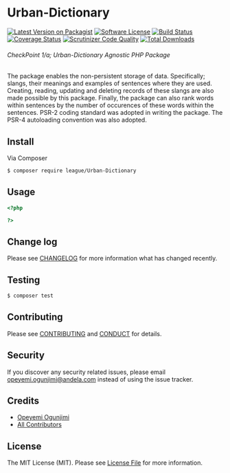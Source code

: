 # Urban-Dictionary

[![Latest Version on Packagist](https://img.shields.io/badge/packagist-v1.0.0-orange.svg)](https://packagist.org/packages/codesoft/urban-dictionary)
[![Software License][ico-license]](LICENSE.md)
[![Build Status](https://travis-ci.org/andela-oogunjimi/Urban-Dictionary.svg?branch=master)](https://travis-ci.org/andela-oogunjimi/Urban-Dictionary)
[![Coverage Status][ico-scrutinizer]][link-scrutinizer]
[![Scrutinizer Code Quality](https://scrutinizer-ci.com/g/andela-oogunjimi/Urban-Dictionary/badges/quality-score.png?b=master)](https://scrutinizer-ci.com/g/andela-oogunjimi/Urban-Dictionary/?branch=master)
[![Total Downloads][ico-downloads]][link-downloads]

###### CheckPoint 1/a; Urban-Dictionary Agnostic PHP Package
The package enables the non-persistent storage of data. Specifically; slangs, their meanings and examples of sentences where they are used. Creating, reading, updating and deleting records of these slangs are also made possible by this package. Finally, the package can also rank words within sentences by the number of occurences of these words within the sentences. PSR-2 coding standard was adopted in writing the package. The PSR-4 autoloading convention was also adopted. 

## Install

Via Composer

``` bash
$ composer require league/Urban-Dictionary
```

## Usage

``` php
<?php

?>
```

## Change log

Please see [CHANGELOG](CHANGELOG.md) for more information what has changed recently.

## Testing

``` bash
$ composer test
```

## Contributing

Please see [CONTRIBUTING](CONTRIBUTING.md) and [CONDUCT](CONDUCT.md) for details.

## Security

If you discover any security related issues, please email opeyemi.ogunjimi@andela.com instead of using the issue tracker.

## Credits

- [Opeyemi Ogunjimi][link-author]
- [All Contributors][link-contributors]

## License

The MIT License (MIT). Please see [License File](LICENSE.md) for more information.

[ico-version]: https://img.shields.io/packagist/v/league/Urban-Dictionary.svg?style=flat-square
[ico-license]: https://img.shields.io/badge/license-MIT-brightgreen.svg?style=flat-square
[ico-travis]: https://img.shields.io/travis/thephpleague/Urban-Dictionary/master.svg?style=flat-square
[ico-scrutinizer]: https://img.shields.io/scrutinizer/coverage/g/thephpleague/Urban-Dictionary.svg?style=flat-square
[ico-code-quality]: https://img.shields.io/scrutinizer/g/thephpleague/Urban-Dictionary.svg?style=flat-square
[ico-downloads]: https://img.shields.io/packagist/dt/league/Urban-Dictionary.svg?style=flat-square

[link-packagist]: https://packagist.org/packages/league/Urban-Dictionary
[link-travis]: https://travis-ci.org/thephpleague/Urban-Dictionary
[link-scrutinizer]: https://scrutinizer-ci.com/g/thephpleague/Urban-Dictionary/code-structure
[link-code-quality]: https://scrutinizer-ci.com/g/thephpleague/Urban-Dictionary
[link-downloads]: https://packagist.org/packages/league/Urban-Dictionary
[link-author]: https://github.com/opeyemiabiodun
[link-contributors]: ../../contributors
